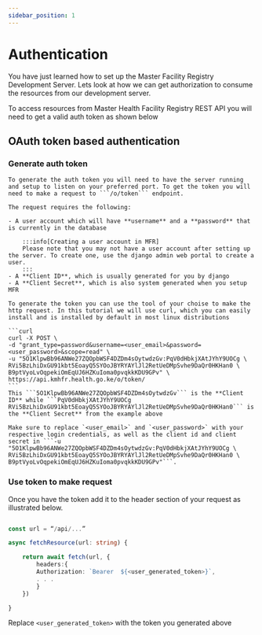 ```yaml
---
sidebar_position: 1
---
```


# Authentication

You have just learned how to set up the Master Facility Registry Development Server.
Lets look at how we can get authorization to consume the resources from our development server.

To access resources from Master Health Facility Registry REST API you will need to get a valid auth token as shown below

## OAuth token based authentication

### Generate auth token

    To generate the auth token you will need to have the server running and setup to listen on your preferred port. To get the token you will need to make a request to ```/o/token``` endpoint.

    The request requires the following:
    
    - A user account which will have **username** and a **password** that is currently in the database

        :::info[Creating a user account in MFR]
        Please note that you may not have a user account after setting up the server. To create one, use the django admin web portal to create a user.
        :::
    - A **Client ID**, which is usually generated for you by django
    - A **Client Secret**, which is also system generated when you setup MFR

    To generate the token you can use the tool of your choise to make the http request. In this tutorial we will use curl, which you can easily install and is installed by default in most linux distributions

    ```curl
    curl -X POST \
    -d "grant_type=password&username=<user_email>&password=<user_password>&scope=read" \
    -u "5O1KlpwBb96ANWe27ZQOpbWSF4DZDm4sOytwdzGv:PqV0dHbkjXAtJYhY9UOCg \
    RVi5BzLhiDxGU91kbt5EoayQ5SYOoJBYRYAYlJl2RetUeDMpSvhe9DaQr0HKHan0 \
    B9ptVyoLvOqpekiOmEqUJ6HZKuIoma0pvqkkKDU9GPv" \
    https://api.kmhfr.health.go.ke/o/token/
    ```
    This ```5O1KlpwBb96ANWe27ZQOpbWSF4DZDm4sOytwdzGv``` is the **Client ID** while ```PqV0dHbkjXAtJYhY9UOCg
    RVi5BzLhiDxGU91kbt5EoayQ5SYOoJBYRYAYlJl2RetUeDMpSvhe9DaQr0HKHan0``` is the **Client Secret** from the example above

    Make sure to replace `<user_email>` and `<user_password>` with your respective login credentials, as well as the client id and client secret in ```-u "5O1KlpwBb96ANWe27ZQOpbWSF4DZDm4sOytwdzGv:PqV0dHbkjXAtJYhY9UOCg \
    RVi5BzLhiDxGU91kbt5EoayQ5SYOoJBYRYAYlJl2RetUeDMpSvhe9DaQr0HKHan0 \
    B9ptVyoLvOqpekiOmEqUJ6HZKuIoma0pvqkkKDU9GPv"```. 

    

### Use token to make request

Once you have the token add it to the header section of your request as illustrated below.

```typescript title="index.ts"

const url = “/api/...”

async fetchResource(url: string) {

    return await fetch(url, {
        headers:{
        Authorization: `Bearer  ${<user_generated_token>}`,
        . . .
        }
    })

}
```

Replace `<user_generated_token>` with the token you generated above


